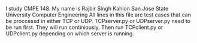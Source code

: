 I study CMPE 148.
My name is Rajbir Singh Kahlon
San Jose State University Computer Engineering
All lines in this file are test cases that can be proccessd in either TCP or UDP.
TCPserver.py or UDPserver.py need to be run first. They will run continiously.
Then run TCPclient.py or UDPclient.py depending on which server is running.

